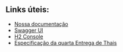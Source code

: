 ## Links úteis:

- [Nossa documentação](https://docs.google.com/document/d/1xHiVHK-rOpk_QCIrSnGpSPRQ_HEUkMHW/edit?usp=sharing&ouid=100371390993642688053&rtpof=true&sd=true)
- [Swagger UI](http://localhost:8080/swagger-ui/index.html#/)
- [H2 Console](http://localhost:8080/h2-console)
- [Especificação da quarta Entrega de Thais](https://classroom.google.com/u/0/c/NjcwNDgxOTkwODA3/m/NjcwNDgxOTkwOTUy/details)
